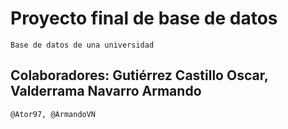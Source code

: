 # Proyecto final de base de datos

	Base de datos de una universidad

## Colaboradores: Gutiérrez Castillo Oscar, Valderrama Navarro Armando
	@Ator97, @ArmandoVN
	
